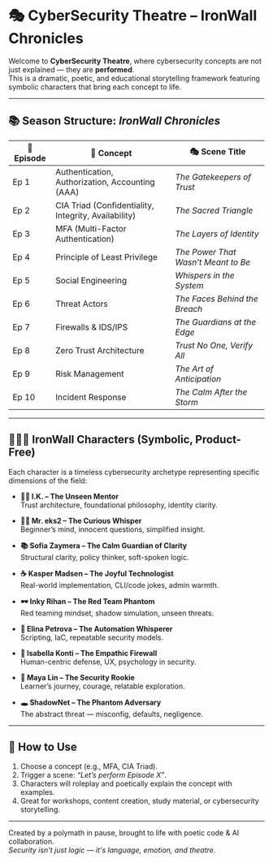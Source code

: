 # 🎭 CyberSecurity Theatre – IronWall Chronicles

Welcome to **CyberSecurity Theatre**, where cybersecurity concepts are not just explained — they are **performed**.  
This is a dramatic, poetic, and educational storytelling framework featuring symbolic characters that bring each concept to life.

---

## 📚 Season Structure: *IronWall Chronicles*

| 🎥 Episode | 🔐 Concept | 🎭 Scene Title |
|-----------|------------|----------------|
| Ep 1 | Authentication, Authorization, Accounting (AAA) | *The Gatekeepers of Trust* |
| Ep 2 | CIA Triad (Confidentiality, Integrity, Availability) | *The Sacred Triangle* |
| Ep 3 | MFA (Multi-Factor Authentication) | *The Layers of Identity* |
| Ep 4 | Principle of Least Privilege | *The Power That Wasn’t Meant to Be* |
| Ep 5 | Social Engineering | *Whispers in the System* |
| Ep 6 | Threat Actors | *The Faces Behind the Breach* |
| Ep 7 | Firewalls & IDS/IPS | *The Guardians at the Edge* |
| Ep 8 | Zero Trust Architecture | *Trust No One, Verify All* |
| Ep 9 | Risk Management | *The Art of Anticipation* |
| Ep 10 | Incident Response | *The Calm After the Storm* |

---

## 🧑‍🤝‍🧑 IronWall Characters (Symbolic, Product-Free)

Each character is a timeless cybersecurity archetype representing specific dimensions of the field:

- **🧘‍♂️ I.K. – The Unseen Mentor**  
  Trust architecture, foundational philosophy, identity clarity.

- **🧑‍🎓 Mr. eks2 – The Curious Whisper**  
  Beginner’s mind, innocent questions, simplified insight.

- **📚 Sofia Zaymera – The Calm Guardian of Clarity**  
  Structural clarity, policy thinker, soft-spoken logic.

- **☕ Kasper Madsen – The Joyful Technologist**  
  Real-world implementation, CLI/code jokes, admin warmth.

- **🕶️ Inky Rihan – The Red Team Phantom**  
  Red teaming mindset, shadow simulation, unseen threats.

- **🧵 Elina Petrova – The Automation Whisperer**  
  Scripting, IaC, repeatable security models.

- **🫶 Isabella Konti – The Empathic Firewall**  
  Human-centric defense, UX, psychology in security.

- **🌱 Maya Lin – The Security Rookie**  
  Learner’s journey, courage, relatable exploration.

- **🕳️ ShadowNet – The Phantom Adversary**  
  The abstract threat — misconfig, defaults, negligence.

---

## 🧠 How to Use

1. Choose a concept (e.g., MFA, CIA Triad).
2. Trigger a scene: *“Let’s perform Episode X”*.
3. Characters will roleplay and poetically explain the concept with examples.
4. Great for workshops, content creation, study material, or cybersecurity storytelling.

---

Created by a polymath in pause, brought to life with poetic code & AI collaboration.  
*Security isn't just logic — it's language, emotion, and theatre.*

